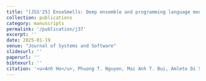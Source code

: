 ```yaml
---
title: "[JSS'25] EnseSmells: Deep ensemble and programming language models for automated code smells detection"
collection: publications
category: manuscripts
permalink: '/publication/j37'
excerpt: ''
date: 2025-01-19
venue: "Journal of Systems and Software"
slidesurl: ''
paperurl: ''
bibtexurl: ''
citation: '<u>Anh Ho</u>, Phuong T. Nguyen, Mai Anh T. Bui, Amleto Di Salle, <u>Bach Le</u>'
---
```

